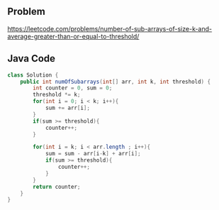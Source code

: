## Problem
https://leetcode.com/problems/number-of-sub-arrays-of-size-k-and-average-greater-than-or-equal-to-threshold/

## Java Code

```java
class Solution {
    public int numOfSubarrays(int[] arr, int k, int threshold) {
        int counter = 0, sum = 0;
        threshold *= k;
        for(int i = 0; i < k; i++){
            sum += arr[i];
        }
        if(sum >= threshold){
            counter++;
        }

        for(int i = k; i < arr.length ; i++){
            sum = sum - arr[i-k] + arr[i];
            if(sum >= threshold){
                counter++;
            }
        }
        return counter;
    }
}
```